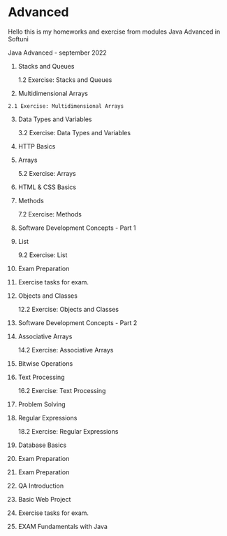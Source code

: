 # Advanced
Hello this is my homeworks and exercise from modules Java Advanced in Softuni

  Java Advanced - september 2022
  
  1. Stacks and Queues
  
        1.2 Exercise: Stacks and Queues
  
  2. Multidimensional Arrays
    
    2.1 Exercise: Multidimensional Arrays
  
  3. Data Types and Variables
  
        3.2 Exercise: Data Types and Variables
        
  4. HTTP Basics
  
  5. Arrays
  
        5.2 Exercise: Arrays
        
  6. HTML & CSS Basics
  
  7. Methods
  
        7.2 Exercise: Methods
        
  8. Software Development Concepts - Part 1
  
  9. List
  
        9.2 Exercise: List
        
  10. Exam Preparation
  
  11. Exercise tasks for exam.
  
  12. Objects and Classes
  
        12.2 Exercise: Objects and Classes
        
  13. Software Development Concepts - Part 2
  
  14. Associative Arrays
  
         14.2 Exercise: Associative Arrays
  
  15. Bitwise Operations
  
  16. Text Processing
  
        16.2 Exercise: Text Processing
        
  17. Problem Solving
  
  18. Regular Expressions
  
        18.2 Exercise: Regular Expressions
        
  19. Database Basics
  
  20. Exam Preparation
  
  21. Exam Preparation
  
  22. QA Introduction
  
  23. Basic Web Project
  
  24. Exercise tasks for exam.
  
  25. EXAM Fundamentals with Java

